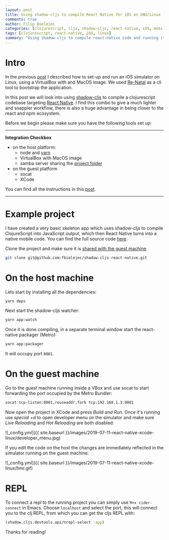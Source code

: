 ```yaml
---
layout: post
title: Using shadow-cljs to compile React Native for iOS on GNU/Linux
comments: true
author: Filip Bielejec
categories: [clojurescript, cljs, shadow-cljs, react-native, iOS, mobile, linux, xcode, virtualbox ]
tags: [clojurescript, react-native, iOS, linux]
summary: "Using shadow-cljs to compile react-native code and running it on an iOS simulator under GNU/Linux"
---
```


# <a name="intro">Intro</a>

In the previous [post](https://www.blog.nodrama.io/running-xcode-on-linux/) I described how to set-up and run an iOS simulator on Linux, using a VirtualBox with and MacOS image.
We used [Re-Natal](https://github.com/drapanjanas/re-natal) as a cli tool to bootstrap the application.

In this post we will look into using [shadow-cljs](https://github.com/shadow-cljs/) to compile a clojurescript codebase targeting [React Native](https://facebook.github.io/react-native/).
I find this combo to give a much lighter and snappier workflow, there is also a huge advantage in being closer to the react and npm ecosystem.

Before we begin please make sure you have the following tools set up:

---
**Integration Checkbox**

* on the host platform:
  - node and [yarn](https://yarnpkg.com/lang/en/)
  - VirtualBox with MacOS image
  - samba server sharing the [project folder](#project)
* on the guest platform
  - socat
  - XCode

You can find all the instructions in this [post](https://www.blog.nodrama.io/running-xcode-on-linux/).

---

# <a name="project">Example project</a>

I have created a very basic skeleton app which uses shadow-cljs to compile ClojureScript into JavaScript output, which then React Native turns into a native mobile code.
You can find the full source code [here](https://github.com/fbielejec/shadow-cljs-react-native).

Clone the project and make sure it is [shared with the guest machine](https://www.blog.nodrama.io/running-xcode-on-linux/#sharing-folder).

```bash
git clone git@github.com:fbielejec/shadow-cljs-react-native.git
```

# <a name="host">On the host machine</a>

Lets start by installing all the dependencies:

```bash
yarn deps
```

Next start the shadow-cljs watcher:

```bash
yarn app:watch
```

Once it is done compiling, in a separate terminal window start the react-native packager (Metro):

```bash
yarn app:packager
```

It will occupy port `8081`.

# <a name="guest">On the guest machine</a>

Go to the guest machine running inside a VBox and use socat to start forwarding the port occupied by the Metro Bundler:

```bash
socat tcp-listen:8081,reuseaddr,fork tcp:192.168.1.3:8081
```

Now open the project in XCode and press *Build and Run*.
Once it's running use *special +d* to open developer menu on the simulator and make sure _Live Reloading_ and _Hot Reloading_ are both disabled:

![_config.yml]({{ site.baseurl }}/images/2019-07-11-react-native-xcode-linux/developer_menu.jpg)

If you edit the code on the host the changes are immediately reflected in the simulator running on the guest machine:

![_config.yml]({{ site.baseurl }}/images/2019-07-11-react-native-xcode-linux/hmr.gif)

# <a name="repl">REPL</a>

To connect a repl to the running project you can simply use `M+x cider-connect` in Emacs.
Choose `localhost` and select the port, this will connect you to the clj REPL, from which you can get the cljs REPL with:

```clojure
(shadow.cljs.devtools.api/nrepl-select :app)
```

Thanks for reading!
